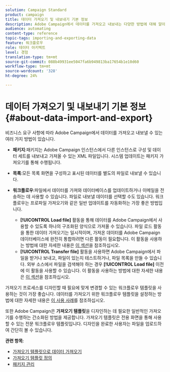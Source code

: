 ```yaml
---
solution: Campaign Standard
product: campaign
title: 데이터 가져오기 및 내보내기 기본 정보
description: Adobe Campaign에서 데이터를 가져오고 내보내는 다양한 방법에 대해 알아봅니다.
audience: automating
content-type: reference
topic-tags: importing-and-exporting-data
feature: 워크플로우
role: 데이터 아키텍트
level: 경험
translation-type: tm+mt
source-git-commit: 088b49931ee5047fa6b949813ba17654b1e10d60
workflow-type: tm+mt
source-wordcount: '328'
ht-degree: 24%

---
```



# 데이터 가져오기 및 내보내기 기본 정보{#about-data-import-and-export}

비즈니스 요구 사항에 따라 Adobe Campaign에서 데이터를 가져오고 내보낼 수 있는 여러 가지 방법이 있습니다.

* **패키지**:패키지는 Adobe Campaign 인스턴스에서 다른 인스턴스로 구성 및 데이터 세트를 내보내고 가져올 수 있는 XML 파일입니다. 시스템 업데이트는 패키지 가져오기를 통해 수행됩니다.
* **목록**:모든 목록 화면을 구성하고 표시된 데이터를 별도의 파일로 내보낼 수 있습니다.
* **워크플로우**:파일에서 데이터를 가져와 데이터베이스를 업데이트하거나 이메일을 전송하는 데 사용할 수 있습니다. 파일로 내보낼 데이터를 선택할 수도 있습니다. 워크플로우는 프로파일 가져오기와 같은 일반 업데이트를 자동화하는 가장 좋은 방법입니다.

   * **[!UICONTROL Load file]** 활동을 통해 데이터를 Adobe Campaign에서 사용할 수 있도록 하나의 구조화된 양식으로 가져올 수 있습니다. 파일 로드 활동을 통한 데이터 가져오기는 일시적이며, 가져온 데이터를 Adobe Campaign 데이터베이스에 완전히 통합하려면 다른 활동이 필요합니다. 이 활동을 사용하는 방법에 대한 자세한 내용은 [이 섹션](../../automating/using/load-file.md)을 참조하십시오.
   * **[!UICONTROL Transfer file]** 활동을 사용하면 Adobe Campaign에서 파일을 받거나 보내고, 파일이 있는지 테스트하거나, 파일 목록을 만들 수 있습니다. 외부 소스에서 파일을 검색해야 하는 경우 **[!UICONTROL Load file]** 이전에 이 활동을 사용할 수 있습니다. 이 활동을 사용하는 방법에 대한 자세한 내용은 [이 섹션](../../automating/using/transfer-file.md)을 참조하십시오.

가져오기 프로세스를 디자인할 때 필요에 맞게 변경할 수 있는 워크플로우 템플릿을 사용하는 것이 가장 좋습니다. 데이터를 가져오기 위한 워크플로우 템플릿을 설정하는 방법에 대한 자세한 내용은 [이 사용 사례](../../automating/using/creating-import-workflow-templates.md)를 참조하십시오.

또한 Adobe Campaign은 **가져오기 템플릿**&#x200B;을 디자인하는 데 필요한 일반적인 가져오기를 수행하는 간소화된 방법을 제공합니다. 가져오기 템플릿은 전용 화면을 통해 사용할 수 있는 전문 워크플로우 템플릿입니다. 디자인을 완료한 사용자는 파일을 업로드하여 간단히 볼 수 있습니다.

**관련 항목**:

* [가져오기 템플릿으로 데이터 가져오기](../../automating/using/importing-data-with-import-templates.md)
* [가져오기 템플릿 정의](../../automating/using/importing-data-with-import-templates.md#setting-up-import-templates)
* [패키지 관리](../../automating/using/managing-packages.md)
